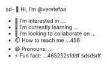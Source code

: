 sd- 👋 Hi, I’m @veretefaa
- 👀 I’m interested in ...
- 🌱 I’m currently learning ...
- 💞️ I’m looking to collaborate on ...
- 📫 How to reach me ...456
- 😄 Pronouns: ...
- ⚡ Fun fact: ...465252sfddf
sdsdsdf
<!---dfdfgdfsd
veretefaa/veretefaa is a ✨ special ✨ repository because its `README.md` (this file) appears on your GitHub profile.
You can click the Preview link to take a look at your changes.
--->

